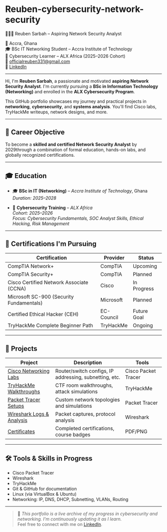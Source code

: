 # Reuben-cybersecurity-network-security

 👨🏾‍💻 Reuben Sarbah – Aspiring Network Security Analyst

📍 Accra, Ghana  
🎓 BSc IT Networking Student – Accra Institute of Technology  
🔐 Cybersecurity Learner – ALX Africa (2025–2026 Cohort)  
📧 officialreuben331@gmail.com  
🔗 [LinkedIn](https://www.linkedin.com/in/reuben-sarbah-b35414366)

---

Hi, I'm **Reuben Sarbah**, a passionate and motivated **aspiring Network Security Analyst**. I'm currently pursuing a **BSc in Information Technology (Networking)** and enrolled in the **ALX Cybersecurity Program**.

This GitHub portfolio showcases my journey and practical projects in **networking**, **cybersecurity**, and **systems analysis**. You'll find Cisco labs, TryHackMe writeups, network designs, and more.

---

## 🎯 Career Objective

To become a **skilled and certified Network Security Analyst** by 2029through a combination of formal education, hands-on labs, and globally recognized certifications.

---

## 🎓 Education

- 🎓 **BSc in IT (Networking)** – *Accra Institute of Technology*, Ghana  
  *Duration: 2025–2028*

- 🔐 **Cybersecurity Training** – *ALX Africa*  
  *Cohort: 2025–2026*  
  *Focus: Cybersecurity Fundamentals, SOC Analyst Skills, Ethical Hacking, Risk Management*

---

## 📜 Certifications I'm Pursuing

| Certification                     | Provider      | Status        |
|----------------------------------|---------------|----------------|
| CompTIA Network+                 | CompTIA       | Upcoming       |
| CompTIA Security+                | CompTIA       | Planned        |
| Cisco Certified Network Associate (CCNA) | Cisco | In Progress     |
| Microsoft SC-900 (Security Fundamentals) | Microsoft | Planned    |
| Certified Ethical Hacker (CEH)   | EC-Council    | Future Goal    |
| TryHackMe Complete Beginner Path | TryHackMe     | Ongoing        |

---

## 🧪 Projects

| Project                          | Description                                                | Tools               |
|----------------------------------|------------------------------------------------------------|---------------------|
| [Cisco Networking Labs](./cisco-networking-labs) | Router/switch configs, IP addressing, subnetting, etc.    | Cisco Packet Tracer |
| [TryHackMe Walkthroughs](./tryhackme-walkthroughs) | CTF room walkthroughs, attack simulations                 | TryHackMe           |
| [Packet Tracer Setups](./packet-tracer-setups)     | Custom network topologies and simulations                | Packet Tracer       |
| [Wireshark Logs & Analysis](./wireshark-logs)      | Packet captures, protocol analysis                       | Wireshark           |
| [Certificates](./certificates)                     | Completed certifications, course badges                  | PDF/PNG             |

---

## 🛠 Tools & Skills in Progress

- Cisco Packet Tracer
- Wireshark
- TryHackMe
- Git & GitHub for documentation
- Linux (via VirtualBox & Ubuntu)
- Networking: IP, DNS, DHCP, Subnetting, VLANs, Routing

---

> 💼 _This portfolio is a live archive of my progress in cybersecurity and networking. I'm continuously updating it as I learn._  
> Feel free to connect with me on [LinkedIn](https://www.linkedin.com/in/reuben-sarbah-b35414366).



